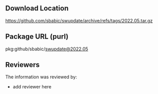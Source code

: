 ## Download Location

https://github.com/sbabic/swupdate/archive/refs/tags/2022.05.tar.gz

## Package URL (purl)

pkg:github/sbabic/swupdate@2022.05

## Reviewers

The information was reviewed by:

* add reviewer here
